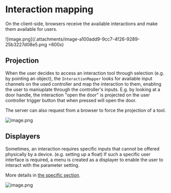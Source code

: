 # Interaction mapping

On the client-side, browsers receive the available interactions and make them available for users.

![image.png](/.attachments/image-a100add9-9cc7-4f26-9289-25b3227d08e5.png =600x)

## Projection

When the user decides to access an interaction tool through selection (e.g. by pointing an object), the `InteractionMapper` looks for available input channels on the used controller and map the interaction to them, enabling the user to maniuplate through the controller's inputs. E.g. by looking at a door handle, the interaction "open the door" is projected on the user controller trigger button that when pressed will open the door.

The server can also request from a browser to force the projection of a tool.

![image.png](/.attachments/image-436d12c9-12ee-45c7-9c9e-3bfe3e530824.png)

## Displayers
Sometimes, an interaction requires specific inputs that cannot be offered physically by a device. (e.g. setting up a float) If such a specific user interface is required, a menu is created as a displayer to enable the user to interact with the parameter setting.

More details in [the specific section](/External/Reference/UMI3D-SDK/Interaction-System/Displayers-&-Menus).

![image.png](/.attachments/image-b93ff991-2c41-4963-aeb6-29b1a96598c0.png)

